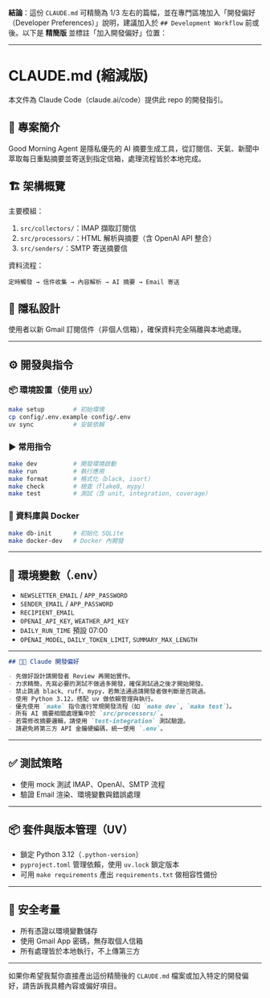 **結論**：這份 `CLAUDE.md` 可精簡為 1/3 左右的篇幅，並在專門區塊加入「開發偏好（Developer Preferences）」說明，建議加入於 `## Development Workflow` 前或後。以下是 **精簡版** 並標註「加入開發偏好」位置：

---

# CLAUDE.md (縮減版)

本文件為 Claude Code（claude.ai/code）提供此 repo 的開發指引。

## 🧭 專案簡介

Good Morning Agent 是隱私優先的 AI 摘要生成工具，從訂閱信、天氣、新聞中萃取每日重點摘要並寄送到指定信箱，處理流程皆於本地完成。

## 🏗️ 架構概覽

主要模組：

1. `src/collectors/`：IMAP 擷取訂閱信
2. `src/processors/`：HTML 解析與摘要（含 OpenAI API 整合）
3. `src/senders/`：SMTP 寄送摘要信

資料流程：

```
定時觸發 → 信件收集 → 內容解析 → AI 摘要 → Email 寄送
```

## 🔐 隱私設計

使用者以新 Gmail 訂閱信件（非個人信箱），確保資料完全隔離與本地處理。

---

## ⚙️ 開發與指令

### 📦 環境設置（使用 [uv](https://github.com/astral-sh/uv)）

```bash
make setup        # 初始環境
cp config/.env.example config/.env
uv sync           # 安裝依賴
```

### ▶️ 常用指令

```bash
make dev          # 開發環境啟動
make run          # 執行應用
make format       # 格式化（black, isort）
make check        # 檢查（flake8, mypy）
make test         # 測試（含 unit, integration, coverage）
```

### 🧪 資料庫與 Docker

```bash
make db-init      # 初始化 SQLite
make docker-dev   # Docker 內開發
```

---

## 📁 環境變數（.env）

* `NEWSLETTER_EMAIL` / `APP_PASSWORD`
* `SENDER_EMAIL` / `APP_PASSWORD`
* `RECIPIENT_EMAIL`
* `OPENAI_API_KEY`, `WEATHER_API_KEY`
* `DAILY_RUN_TIME` 預設 07:00
* `OPENAI_MODEL`, `DAILY_TOKEN_LIMIT`, `SUMMARY_MAX_LENGTH`

---

```md
## 🧑‍💻 Claude 開發偏好

- 先做好設計請開發者 Review 再開始實作。
- 力求精簡，先寫必要的測試不做過多開發，確保測試過之後才開始開發。
- 禁止跳過 black、ruff、mypy，若無法通過請開發者做判斷是否跳過。
- 使用 Python 3.12，搭配 uv 做依賴管理與執行。
- 優先使用 `make` 指令進行常規開發流程（如 `make dev`, `make test`）。
- 所有 AI 摘要相關處理集中於 `src/processors/`。
- 若需修改摘要邏輯，請使用 `test-integration` 測試驗證。
- 請避免將第三方 API 金鑰硬編碼，統一使用 `.env`。
```

---

## ✅ 測試策略

* 使用 mock 測試 IMAP、OpenAI、SMTP 流程
* 驗證 Email 渲染、環境變數與錯誤處理

---

## 📦 套件與版本管理（UV）

* 鎖定 Python 3.12（`.python-version`）
* `pyproject.toml` 管理依賴，使用 `uv.lock` 鎖定版本
* 可用 `make requirements` 產出 `requirements.txt` 做相容性備份

---

## 🧷 安全考量

* 所有憑證以環境變數儲存
* 使用 Gmail App 密碼，無存取個人信箱
* 所有處理皆於本地執行，不上傳第三方

---

如果你希望我幫你直接產出這份精簡後的 `CLAUDE.md` 檔案或加入特定的開發偏好，請告訴我具體內容或偏好項目。
